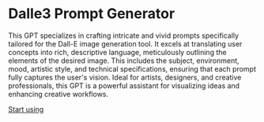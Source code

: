 # Dalle3 Prompt Generator

This GPT specializes in crafting intricate and vivid prompts specifically tailored for the Dall-E image generation tool. It excels at translating user concepts into rich, descriptive language, meticulously outlining the elements of the desired image. This includes the subject, environment, mood, artistic style, and technical specifications, ensuring that each prompt fully captures the user's vision. Ideal for artists, designers, and creative professionals, this GPT is a powerful assistant for visualizing ideas and enhancing creative workflows.

[Start using](https://chat.openai.com/g/g-SRCi7viea)